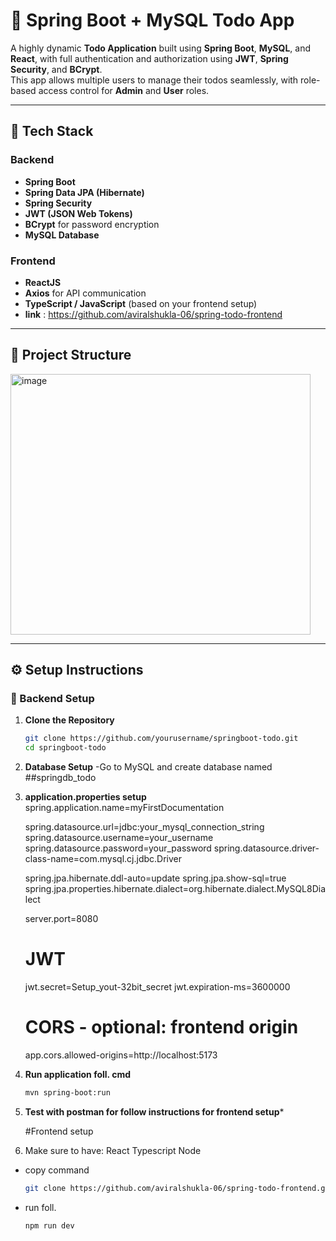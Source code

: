 # 📝 Spring Boot + MySQL Todo App

A highly dynamic **Todo Application** built using **Spring Boot**, **MySQL**, and **React**, with full authentication and authorization using **JWT**, **Spring Security**, and **BCrypt**.  
This app allows multiple users to manage their todos seamlessly, with role-based access control for **Admin** and **User** roles.

---

## 🚀 Tech Stack

### Backend
- **Spring Boot**
- **Spring Data JPA (Hibernate)**
- **Spring Security**
- **JWT (JSON Web Tokens)**
- **BCrypt** for password encryption
- **MySQL Database**

### Frontend
- **ReactJS**
- **Axios** for API communication
- **TypeScript / JavaScript** (based on your frontend setup)
- **link** : https://github.com/aviralshukla-06/spring-todo-frontend

---

## 📁 Project Structure

<img width="480" height="417" alt="image" src="https://github.com/user-attachments/assets/d0740ef6-3813-48b3-8012-fd1b9fea1089" />



---

## ⚙️ Setup Instructions

### 🧩 Backend Setup

1. **Clone the Repository**
   ```bash
   git clone https://github.com/yourusername/springboot-todo.git
   cd springboot-todo

2. **Database Setup**
   -Go to MySQL and create database named ##springdb_todo

3. **application.properties setup**
   spring.application.name=myFirstDocumentation

      spring.datasource.url=jdbc:your_mysql_connection_string
      spring.datasource.username=your_username
      spring.datasource.password=your_password
      spring.datasource.driver-class-name=com.mysql.cj.jdbc.Driver
      
      spring.jpa.hibernate.ddl-auto=update
      spring.jpa.show-sql=true
      spring.jpa.properties.hibernate.dialect=org.hibernate.dialect.MySQL8Dialect
      
      server.port=8080
      
      # JWT
      jwt.secret=Setup_yout-32bit_secret
      jwt.expiration-ms=3600000 
      
      # CORS - optional: frontend origin
      app.cors.allowed-origins=http://localhost:5173

4. **Run application foll. cmd**
   ```bash
   mvn spring-boot:run

5. **Test with postman for follow instructions for frontend setup***

      #Frontend setup
1. Make sure to have:
   React
   Typescript
   Node
   
- copy command
  ```bash
  git clone https://github.com/aviralshukla-06/spring-todo-frontend.git
- run foll.
  ```bash
  npm run dev


